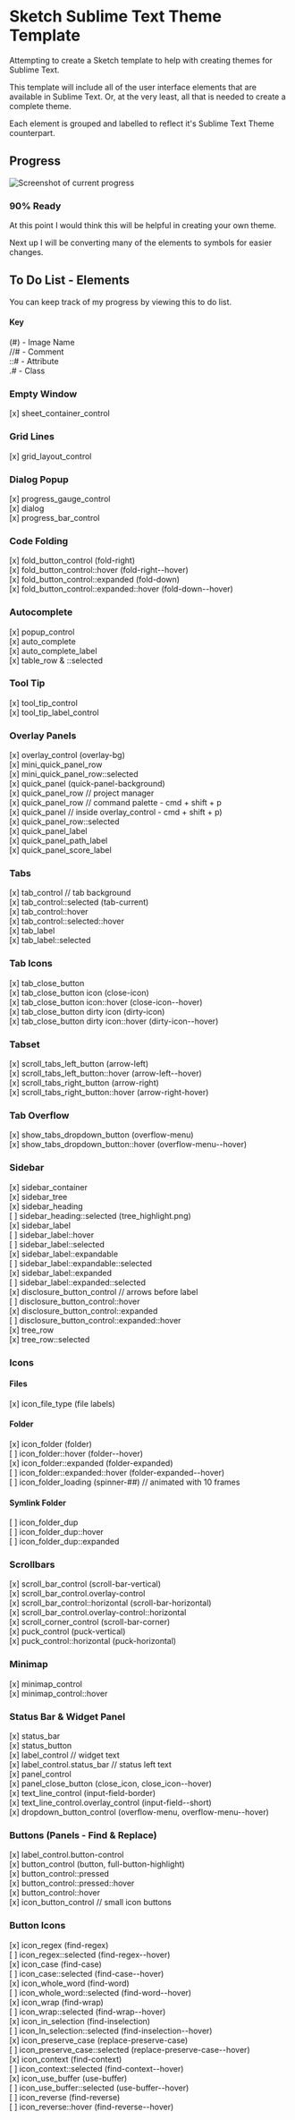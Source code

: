 # Sketch Sublime Text Theme Template

Attempting to create a Sketch template to help with creating themes for Sublime Text.

This template will include all of the user interface elements that are available in Sublime Text. Or, at the very least, all that is needed to create a complete theme.

Each element is grouped and labelled to reflect it's Sublime Text Theme counterpart.

## Progress

![Screenshot of current progress](http://dch.link/dJvH/Image%202015-09-20%20at%201.53.06%20PM.png)

### 90% Ready

At this point I would think this will be helpful in creating your own theme.

Next up I will be converting many of the elements to symbols for easier changes.

## To Do List - Elements

You can keep track of my progress by viewing this to do list.

#### Key

(#) - Image Name  
//# - Comment  
::# - Attribute  
.# - Class  

### Empty Window

[x] sheet_container_control  

### Grid Lines

[x] grid_layout_control  

### Dialog Popup

[x] progress_gauge_control  
[x] dialog  
[x] progress_bar_control  

### Code Folding

[x] fold_button_control  (fold-right)  
[x] fold_button_control::hover  (fold-right--hover)  
[x] fold_button_control::expanded  (fold-down)  
[x] fold_button_control::expanded::hover  (fold-down--hover)  

### Autocomplete

[x] popup_control  
[x] auto_complete  
[x] auto_complete_label  
[x] table_row & ::selected  

### Tool Tip

[x] tool_tip_control  
[x] tool_tip_label_control  

### Overlay Panels

[x] overlay_control  (overlay-bg)  
[x] mini_quick_panel_row  
[x] mini_quick_panel_row::selected  
[x] quick_panel  (quick-panel-background)  
[x] quick_panel_row  // project manager  
[x] quick_panel_row  // command palette - cmd + shift + p  
[x] quick_panel  // inside overlay_control - cmd + shift + p)  
[x] quick_panel_row::selected  
[x] quick_panel_label  
[x] quick_panel_path_label  
[x] quick_panel_score_label  

### Tabs

[x] tab_control  // tab background  
[x] tab_control::selected  (tab-current)  
[x] tab_control::hover  
[x] tab_control::selected::hover  
[x] tab_label  
[x] tab_label::selected  

### Tab Icons

[x] tab_close_button  
[x] tab_close_button icon  (close-icon)  
[x] tab_close_button icon::hover  (close-icon--hover)  
[x] tab_close_button dirty icon  (dirty-icon)  
[x] tab_close_button dirty icon::hover  (dirty-icon--hover)  

### Tabset

[x] scroll_tabs_left_button  (arrow-left)  
[x] scroll_tabs_left_button::hover  (arrow-left--hover)  
[x] scroll_tabs_right_button  (arrow-right)  
[x] scroll_tabs_right_button::hover  (arrow-right-hover)  

### Tab Overflow

[x] show_tabs_dropdown_button  (overflow-menu)  
[x] show_tabs_dropdown_button::hover  (overflow-menu--hover)  

### Sidebar

[x] sidebar_container  
[x] sidebar_tree  
[x] sidebar_heading  
[ ] sidebar_heading::selected (tree_highlight.png)  
[x] sidebar_label  
[ ] sidebar_label::hover  
[ ] sidebar_label::selected  
[x] sidebar_label::expandable  
[ ] sidebar_label::expandable::selected  
[x] sidebar_label::expanded  
[ ] sidebar_label::expanded::selected  
[x] disclosure_button_control  // arrows before label  
[ ] disclosure_button_control::hover  
[x] disclosure_button_control::expanded  
[ ] disclosure_button_control::expanded::hover  
[x] tree_row  
[x] tree_row::selected  

### Icons

#### Files

[x] icon_file_type (file labels)  

#### Folder

[x] icon_folder  (folder)  
[ ] icon_folder::hover  (folder--hover)  
[x] icon_folder::expanded  (folder-expanded)  
[ ] icon_folder::expanded::hover  (folder-expanded--hover)  
[ ] icon_folder_loading  (spinner-##)  // animated with 10 frames  

#### Symlink Folder

[ ] icon_folder_dup  
[ ] icon_folder_dup::hover  
[ ] icon_folder_dup::expanded  

### Scrollbars

[x] scroll_bar_control  (scroll-bar-vertical)  
[x] scroll_bar_control.overlay-control  
[x] scroll_bar_control::horizontal  (scroll-bar-horizontal)  
[x] scroll_bar_control.overlay-control::horizontal  
[x] scroll_corner_control  (scroll-bar-corner)  
[x] puck_control  (puck-vertical)  
[x] puck_control::horizontal  (puck-horizontal)  

### Minimap

[x] minimap_control  
[x] minimap_control::hover  

### Status Bar & Widget Panel

[x] status_bar  
[x] status_button  
[x] label_control  // widget text  
[x] label_control.status_bar  // status left text  
[x] panel_control  
[x] panel_close_button  (close_icon, close_icon--hover)  
[x] text_line_control  (input-field-border)  
[x] text_line_control.overlay_control  (input-field--short)  
[x] dropdown_button_control  (overflow-menu, overflow-menu--hover)  

### Buttons (Panels - Find & Replace)

[x] label_control.button-control  
[x] button_control  (button, full-button-highlight)  
[x] button_control::pressed  
[x] button_control::pressed::hover  
[x] button_control::hover  
[x] icon_button_control  // small icon buttons  

### Button Icons

[x] icon_regex  (find-regex)  
[ ] icon_regex::selected  (find-regex--hover)  
[x] icon_case  (find-case)  
[ ] icon_case::selected  (find-case--hover)  
[x] icon_whole_word  (find-word)  
[ ] icon_whole_word::selected  (find-word--hover)  
[x] icon_wrap  (find-wrap)  
[ ] icon_wrap::selected  (find-wrap--hover)  
[x] icon_in_selection  (find-inselection)  
[ ] icon_In_selection::selected  (find-inselection--hover)  
[x] icon_preserve_case  (replace-preserve-case)  
[ ] icon_preserve_case::selected  (replace-preserve-case--hover)  
[x] icon_context  (find-context)  
[ ] icon_context::selected  (find-context--hover)  
[x] icon_use_buffer  (use-buffer)  
[ ] icon_use_buffer::selected  (use-buffer--hover)  
[ ] icon_reverse  (find-reverse)  
[ ] icon_reverse::hover  (find-reverse--hover)  